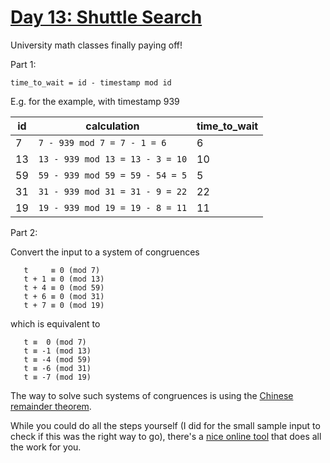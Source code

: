 # [Day 13: Shuttle Search](https://adventofcode.com/2020/day/13)

University math classes finally paying off!

Part 1:

`time_to_wait = id - timestamp mod id`

E.g. for the example, with timestamp 939

| id | calculation                     | time_to_wait |
| -- | ------------------------------- | ------------ |
| 7  | `7 - 939 mod 7 = 7 - 1 = 6`     | 6            |
| 13 | `13 - 939 mod 13 = 13 - 3 = 10` | 10           |
| 59 | `59 - 939 mod 59 = 59 - 54 = 5` | 5            |
| 31 | `31 - 939 mod 31 = 31 - 9 = 22` | 22           |
| 19 | `19 - 939 mod 19 = 19 - 8 = 11` | 11           |

Part 2:

Convert the input to a system of congruences

```
   t     ≡ 0 (mod 7)
   t + 1 ≡ 0 (mod 13)
   t + 4 ≡ 0 (mod 59)
   t + 6 ≡ 0 (mod 31)
   t + 7 ≡ 0 (mod 19)
```

which is equivalent to

```
   t ≡  0 (mod 7)
   t ≡ -1 (mod 13)
   t ≡ -4 (mod 59)
   t ≡ -6 (mod 31)
   t ≡ -7 (mod 19)
```

The way to solve such systems of congruences is using the [Chinese remainder theorem](https://en.wikipedia.org/wiki/Chinese_remainder_theorem).

While you could do all the steps yourself (I did for the small sample input to check if this was the right way to go), there's a [nice online tool](https://www.dcode.fr/chinese-remainder) that does all the work for you.
